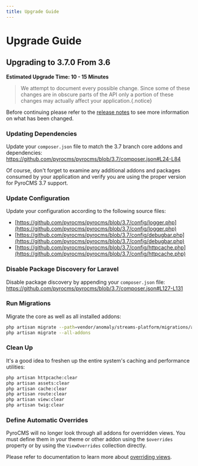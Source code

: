 ```yaml
---
title: Upgrade Guide
---
```


# Upgrade Guide

<div class="documentation__toc"></div>

## Upgrading to 3.7.0 From 3.6

**Estimated Upgrade Time: 10 - 15 Minutes**

> We attempt to document every possible change. Since some of these changes are in obscure parts of the API only a portion of these changes may actually affect your application.{.notice}

Before continuing please refer to the [release notes](../prologue/release-notes) to see more information on what has been changed.

### Updating Dependencies

Update your `composer.json` file to match the 3.7 branch core addons and dependencies: https://github.com/pyrocms/pyrocms/blob/3.7/composer.json#L24-L84

Of course, don't forget to examine any additional addons and packages consumed by your application and verify you are using the proper version for PyroCMS 3.7 support.

### Update Configuration

Update your configuration according to the following source files:

- [https://github.com/pyrocms/pyrocms/blob/3.7/config/logger.php](https://github.com/pyrocms/pyrocms/blob/3.7/config/logger.php)
- [https://github.com/pyrocms/pyrocms/blob/3.7/config/debugbar.php](https://github.com/pyrocms/pyrocms/blob/3.7/config/debugbar.php)
- [https://github.com/pyrocms/pyrocms/blob/3.7/config/httpcache.php](https://github.com/pyrocms/pyrocms/blob/3.7/config/httpcache.php)

### Disable Package Discovery for Laravel

Disable package discovery by appending your `composer.json` file: https://github.com/pyrocms/pyrocms/blob/3.7/composer.json#L127-L131

### Run Migrations

Migrate the core as well as all installed addons:

```bash
php artisan migrate --path=vendor/anomaly/streams-platform/migrations/application
php artisan migrate --all-addons
```

### Clean Up

It's a good idea to freshen up the entire system's caching and performance utilities:

```bash
php artisan httpcache:clear
php artisan assets:clear
php artisan cache:clear
php artisan route:clear
php artisan view:clear
php artisan twig:clear
```

### Define Automatic Overrides

PyroCMS will no longer look through all addons for overridden views. You must define them in your theme or other addon using the `$overrides` property or by using the `ViewOverrides` collection directly.

Please refer to documentation to learn more about [overriding views](/documentation/streams-platform/latest/the-basics/views#overriding-views).
